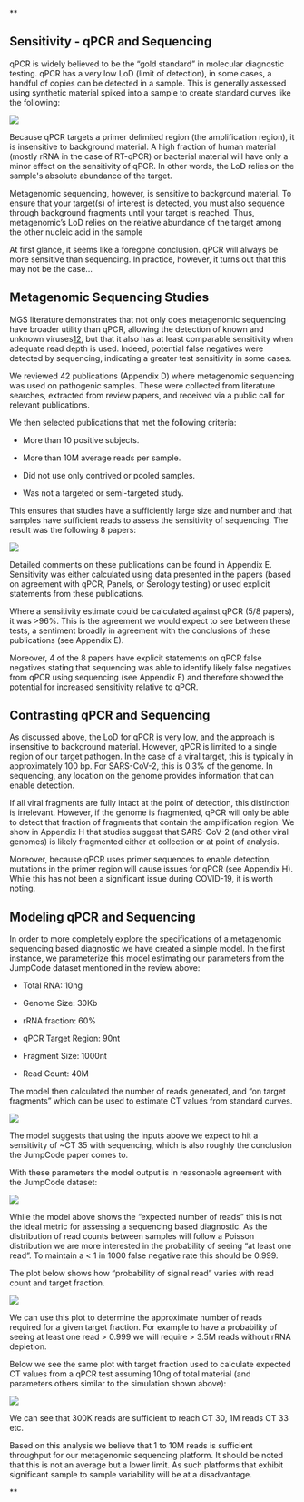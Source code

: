 **

## Sensitivity - qPCR and Sequencing

qPCR is widely believed to be the “gold standard” in molecular diagnostic testing. qPCR has a very low LoD (limit of detection), in some cases, a handful of copies can be detected in a sample. This is generally assessed using synthetic material spiked into a sample to create standard curves like the following:

  
  

![](https://lh3.googleusercontent.com/45LCmGVIxaMMDK7f8jl2RiZNuIVEIuEclahtz6uLr3JEwCMaTThtwrw22ncYAjGE1Pr8hiHy2y_hM6zQozDO9BG_vlKGpmbrbq9xuh7tYmeQzkWmCDMMKSKE3rtWpskeMjY4YgE30T1fT30Oyrv2W4Y)

Because qPCR targets a primer delimited region (the amplification region), it is insensitive to background material. A high fraction of human material (mostly rRNA in the case of RT-qPCR) or bacterial material will have only a minor effect on the sensitivity of qPCR. In other words, the LoD relies on the sample's absolute abundance of the target. 

Metagenomic sequencing, however, is sensitive to background material. To ensure that your target(s) of interest is detected, you must also sequence through background fragments until your target is reached. Thus, metagenomic’s LoD relies on the relative abundance of the target among the other nucleic acid in the sample

  

At first glance, it seems like a foregone conclusion. qPCR will always be more sensitive than sequencing. In practice, however, it turns out that this may not be the case…

## Metagenomic Sequencing Studies

MGS literature demonstrates that not only does metagenomic sequencing have broader utility than qPCR, allowing the detection of known and unknown viruses[12](https://www.zotero.org/google-docs/?broken=jUvyc2), but that it also has at least comparable sensitivity when adequate read depth is used. Indeed, potential false negatives were detected by sequencing, indicating a greater test sensitivity in some cases. 

  

We reviewed 42 publications (Appendix D) where metagenomic sequencing was used on pathogenic samples. These were collected from literature searches, extracted from review papers, and received via a public call for relevant publications.

  

We then selected publications that met the following criteria:

  

-   More than 10 positive subjects.
    
-   More than 10M average reads per sample.
    
-   Did not use only contrived or pooled samples.
    
-   Was not a targeted or semi-targeted study.
    

  

This ensures that studies have a sufficiently large size and number and that samples have sufficient reads to assess the sensitivity of sequencing. The result was the following 8 papers:

  

![](https://lh6.googleusercontent.com/dbC9cBgpRMtVZbYGlGvO9fSZDJx3cBH3WOPsJXWuprzq2ydnI2WZVey-fbRxkPIZ4UhHMcFThCbrp2KjYHi_XHcOFi3F47XTYg0F-ah9-tO7fyE0s4wLn2KeZC9HVAyiD-sPDDT_kpvCde4llfsuwBk)

  

Detailed comments on these publications can be found in Appendix E. Sensitivity was either calculated using data presented in the papers (based on agreement with qPCR, Panels, or Serology testing) or used explicit statements from these publications.

  

Where a sensitivity estimate could be calculated against qPCR (5/8 papers), it was >96%. This is the agreement we would expect to see between these tests, a sentiment broadly in agreement with the conclusions of these publications (see Appendix E).

  

Moreover, 4 of the 8 papers have explicit statements on qPCR false negatives stating that sequencing was able to identify likely false negatives from qPCR using sequencing (see Appendix E) and therefore showed the potential for increased sensitivity relative to qPCR.

## Contrasting qPCR and Sequencing

  

As discussed above, the LoD for qPCR is very low, and the approach is insensitive to background material. However, qPCR is limited to a single region of our target pathogen. In the case of a viral target, this is typically in approximately 100 bp. For SARS-CoV-2, this is 0.3% of the genome. In sequencing, any location on the genome provides information that can enable detection.

  

If all viral fragments are fully intact at the point of detection, this distinction is irrelevant. However, if the genome is fragmented, qPCR will only be able to detect that fraction of fragments that contain the amplification region. We show in Appendix H that studies suggest that SARS-CoV-2 (and other viral genomes) is likely fragmented either at collection or at point of analysis.

  

Moreover, because qPCR uses primer sequences to enable detection, mutations in the primer region will cause issues for qPCR (see Appendix H). While this has not been a significant issue during COVID-19, it is worth noting.

## Modeling qPCR and Sequencing

In order to more completely explore the specifications of a metagenomic sequencing based diagnostic we have created a simple model. In the first instance, we parameterize this model estimating our parameters from the JumpCode dataset mentioned in the review above: 

  

-   Total RNA: 10ng
    
-   Genome Size: 30Kb
    
-   rRNA fraction: 60%
    
-   qPCR Target Region: 90nt
    
-   Fragment Size: 1000nt
    
-   Read Count: 40M
    

  

The model then calculated the number of reads generated, and “on target fragments” which can be used to estimate CT values from standard curves.

  

![](https://lh6.googleusercontent.com/qjy568MhIsKtK70_KOFLLzolcjQAUHLD2a1wIQ1RDaXQVs3lyOHE0a5Z3hwMnhp-P_h8NcGiLt4BoheB3UfMAm7jx-cDDLiCfmpVsBE95OF1_CxVMOVikHnDOPL_oYRB-5v4mcwbpeCC1Ua4molgnvs)

  

The model suggests that using the inputs above we expect to hit a sensitivity of ~CT 35 with sequencing, which is also roughly the conclusion the JumpCode paper comes to.

With these parameters the model output is in reasonable agreement with the JumpCode dataset:

![](https://lh6.googleusercontent.com/n4vyC1rqYGc0McmkKkAmGRPCpCnrqgDVmekfS8h1WEWr4igQK89ZoVXKlBPwCwwT5ded4-cbmGqJdN8sIkZbPBrESEHXaiAPmRYm4KzYAQsCticL9MvBy9qTDc79ADpL5Ixs5XNAvhNxKBjqzKSECag)

While the model above shows the “expected number of reads” this is not the ideal metric for assessing a sequencing based diagnostic. As the distribution of read counts between samples will follow a Poisson distribution we are more interested in the probability of seeing “at least one read”. To maintain a < 1 in 1000 false negative rate this should be 0.999.

  

The plot below shows how “probability of signal read” varies with read count and target fraction. 

![](https://lh4.googleusercontent.com/V_2zvr8SkeYYrPlWU9q3sV5u3c5fiHHcoD7eFx8tpsx23JCYJDHVS6_5P77Duf3gwGFKt0KGK9Sqbhw5tksOS4gZenz6AGTAY1smbjW0jDd_NgfPhsiXFoGLxkq1IS_lRUdDLyXlwHxRW57DjVxV1aY)

  

We can use this plot to determine the approximate number of reads required for a given target fraction. For example to have a probability of seeing at least one read > 0.999 we will require > 3.5M reads without rRNA depletion.

  

Below we see the same plot with target fraction used to calculate expected CT values from a qPCR test assuming 10ng of total material (and parameters others similar to the simulation shown above):

  

![](https://lh4.googleusercontent.com/Cp_pOT9M-XlZKXdG4uzo6l3vzfK5ubauwzAMtLXIIuwJOAuukXWvvCUPKDL_NAr52syC3coTVcwnGmBUZJX36ZrJ7POuPox2uadYMB-bJQ073jP6yPJCJ-df2QSesSl922l7Qhj_yigMcqE0I88Ys2c)

  

We can see that 300K reads are sufficient to reach CT 30, 1M reads CT 33 etc.

  

Based on this analysis we believe that 1 to 10M reads is sufficient throughput for our metagenomic sequencing platform. It should be noted that this is not an average but a lower limit. As such platforms that exhibit significant sample to sample variability will be at a disadvantage.

**